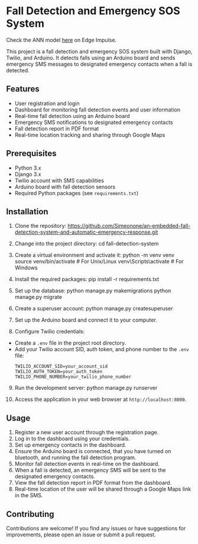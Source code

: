 # Fall Detection and Emergency SOS System
Check the ANN model [here](https://studio.edgeimpulse.com/public/394878/live) on Edge Impulse.

This project is a fall detection and emergency SOS system built with Django, Twilio, and Arduino. It detects falls using an Arduino board and sends emergency SMS messages to designated emergency contacts when a fall is detected.

## Features

- User registration and login
- Dashboard for monitoring fall detection events and user information
- Real-time fall detection using an Arduino board
- Emergency SMS notifications to designated emergency contacts
- Fall detection report in PDF format
- Real-time location tracking and sharing through Google Maps

## Prerequisites

- Python 3.x
- Django 3.x
- Twilio account with SMS capabilities
- Arduino board with fall detection sensors
- Required Python packages (see `requirements.txt`)

## Installation

1. Clone the repository:
   https://github.com/Simeonone/an-embedded-fall-detection-system-and-automatic-emergency-response.git
   
3. Change into the project directory:
   cd fall-detection-system
   
4. Create a virtual environment and activate it:
   python -m venv venv
   source venv/bin/activate  # For Unix/Linux
   venv\Scripts\activate  # For Windows
   
5. Install the required packages:
   pip install -r requirements.txt
   
6. Set up the database:
   python manage.py makemigrations
   python manage.py migrate
   
7. Create a superuser account:
   python manage.py createsuperuser

8. Set up the Arduino board and connect it to your computer.

9. Configure Twilio credentials:
- Create a `.env` file in the project root directory.
- Add your Twilio account SID, auth token, and phone number to the `.env` file:
  ```
  TWILIO_ACCOUNT_SID=your_account_sid
  TWILIO_AUTH_TOKEN=your_auth_token
  TWILIO_PHONE_NUMBER=your_twilio_phone_number
  ```

9. Run the development server:
   python manage.py runserver

10. Access the application in your web browser at `http://localhost:8000`.

## Usage

1. Register a new user account through the registration page.
2. Log in to the dashboard using your credentials.
3. Set up emergency contacts in the dashboard.
4. Ensure the Arduino board is connected, that you have turned on bluetooth, and running the fall detection program.
5. Monitor fall detection events in real-time on the dashboard.
6. When a fall is detected, an emergency SMS will be sent to the designated emergency contacts.
7. View the fall detection report in PDF format from the dashboard.
8. Real-time location of the user will be shared through a Google Maps link in the SMS.

## Contributing

Contributions are welcome! If you find any issues or have suggestions for improvements, please open an issue or submit a pull request.
